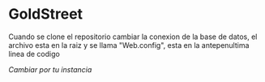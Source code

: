 # GoldStreet
Cuando se clone el repositorio cambiar la conexion de la base de datos, el archivo esta en la raiz y se llama "Web.config", esta en la antepenultima linea de codigo

<add name="GoldStreetEntities" connectionString="metadata=res://*/Model1.csdl|res://*/Model1.ssdl|res://*/Model1.msl;provider=System.Data.SqlClient;provider connection string=&quot;data source=DESKTOP-CC30LNJ\ROBERTOABREGO;failover partner=DESKTOP-CC30LNJ\SECONDARY;initial catalog=GoldStreet;persist security info=True;user id=sa;password=sa123456;trustservercertificate=True;MultipleActiveResultSets=True;App=EntityFramework&quot;" providerName="System.Data.EntityClient" />

*Cambiar por tu instancia*
